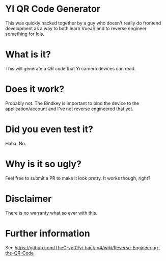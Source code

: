 # YI QR Code Generator

This was quickly hacked together by a guy who doesn't really do frontend development as a way to both learn VueJS and to reverse engineer something for lols.

# What is it?

This will generate a QR code that Yi camera devices can read. 

# Does it work?

Probably not. The Bindkey is important to bind the device to the application/account and I've not reverse engineered that yet.

# Did you even test it?

Haha. No.

# Why is it so ugly?

Feel free to submit a PR to make it look pretty. It works though, right?

# Disclaimer

There is no warranty what so ever with this. 

# Further information

See https://github.com/TheCrypt0/yi-hack-v4/wiki/Reverse-Engineering-the-QR-Code 